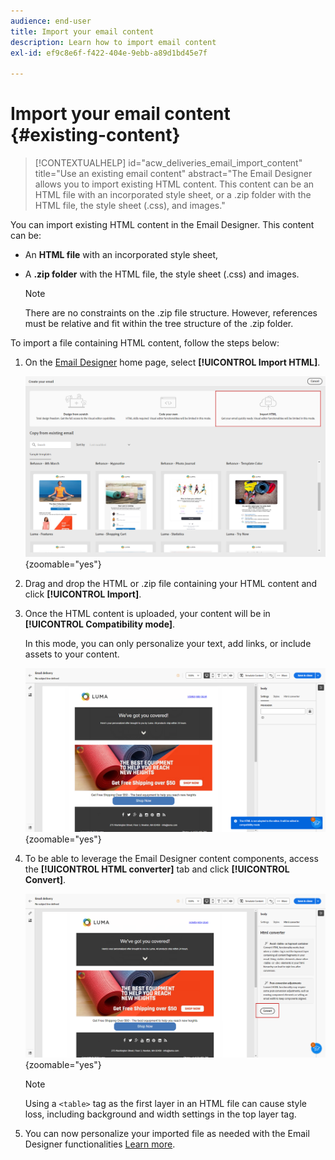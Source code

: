 ```yaml
---
audience: end-user
title: Import your email content
description: Learn how to import email content
exl-id: ef9c8e6f-f422-404e-9ebb-a89d1bd45e7f
 
---
```

# Import your email content {#existing-content}

>[!CONTEXTUALHELP]
>id="acw_deliveries_email_import_content"
>title="Use an existing email content"
>abstract="The Email Designer allows you to import existing HTML content. This content can be an HTML file with an incorporated style sheet, or a .zip folder with the HTML file, the style sheet (.css), and images."

You can import existing HTML content in the Email Designer. This content can be:

* An **HTML file** with an incorporated style sheet,
* A **.zip folder** with the HTML file, the style sheet (.css) and images.

    >[!NOTE]
    >
    >There are no constraints on the .zip file structure. However, references must be relative and fit within the tree structure of the .zip folder.

To import a file containing HTML content, follow the steps below:

1. On the [Email Designer](get-started-email-designer.md) home page, select **[!UICONTROL Import HTML]**.

    ![](assets/html-import.png){zoomable="yes"}

1. Drag and drop the HTML or .zip file containing your HTML content and click **[!UICONTROL Import]**.

1. Once the HTML content is uploaded, your content will be in **[!UICONTROL Compatibility mode]**. 

    In this mode, you can only personalize your text, add links, or include assets to your content.

    ![](assets/html-imported.png){zoomable="yes"}

1. To be able to leverage the Email Designer content components, access the **[!UICONTROL HTML converter]** tab and click **[!UICONTROL Convert]**.

    ![](assets/html-imported-2.png){zoomable="yes"}

    >[!NOTE]
    >
    > Using a `<table>` tag as the first layer in an HTML file can cause style loss, including background and width settings in the top layer tag.

1. You can now personalize your imported file as needed with the Email Designer functionalities [Learn more](content-components.md).

